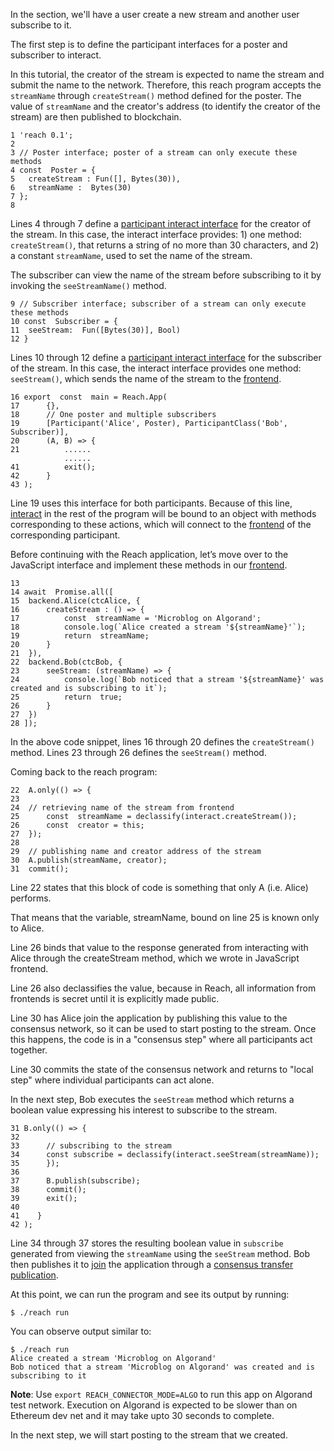 In the section, we'll have a user create a new stream and another user subscribe to it. 

The first step is to define the participant interfaces for a poster and subscriber to interact. 

In this tutorial, the creator of the stream is expected to name the stream and submit the name to the network. Therefore, this reach program accepts the `streamName` through `createStream()` method defined for the poster. The value of `streamName` and the creator's address (to identify the creator of the stream) are then published to blockchain.

```
1 'reach 0.1';
2
3 // Poster interface; poster of a stream can only execute these methods
4 const  Poster = {
5	createStream : Fun([], Bytes(30)),
6	streamName :  Bytes(30)
7 };
8
```
Lines 4 through 7 define a [participant interact interface](https://docs.reach.sh/ref-programs-appinit.html#%28tech._participant._interact._interface%29) for the creator of the stream. In this case, the interact interface provides: 1) one method: `createStream()`, that returns a string of no more than 30 characters, and 2) a constant `streamName`, used to set the name of the stream.

The subscriber can view the name of the stream before subscribing to it by invoking the `seeStreamName()` method.

```
9 // Subscriber interface; subscriber of a stream can only execute these methods
10 const  Subscriber = {
11	seeStream:  Fun([Bytes(30)], Bool)
12 }
```

Lines 10 through 12 define a [participant interact interface](https://docs.reach.sh/ref-programs-appinit.html#%28tech._participant._interact._interface%29) for the subscriber of the stream. In this case, the interact interface provides one method: `seeStream()`, which sends the name of the stream to the [frontend](https://docs.reach.sh/ref-model.html#%28tech._frontend%29).

```
16 export  const  main = Reach.App(
17		{},
18		// One poster and multiple subscribers
19		[Participant('Alice', Poster), ParticipantClass('Bob', Subscriber)],
20		(A, B) => {
21			......
			......
41			exit();
42		}
43 );
```
[//]: <> (This below line doesn't make sense)

Line 19 uses this interface for both participants. Because of this line, [interact](https://docs.reach.sh/ref-programs-local.html#%28reach._%28%28interact%29%29%29) in the rest of the program will be bound to an object with methods corresponding to these actions, which will connect to the  [frontend](https://docs.reach.sh/ref-model.html#%28tech._frontend%29) of the corresponding participant.

Before continuing with the Reach application, let’s move over to the JavaScript interface and implement these methods in our [frontend](https://docs.reach.sh/ref-model.html#%28tech._frontend%29).

```
13
14 await  Promise.all([
15	backend.Alice(ctcAlice, {
16		createStream : () => {
17			const  streamName = 'Microblog on Algorand';
18			console.log(`Alice created a stream '${streamName}'`);
19			return  streamName;
20		}
21	}),
22	backend.Bob(ctcBob, {
23		seeStream: (streamName) => {
24			console.log(`Bob noticed that a stream '${streamName}' was created and is subscribing to it`);
25			return  true;
26		}
27	})
28 ]);
```
In the above code snippet, lines 16 through 20 defines the `createStream()` method.
Lines 23 through 26 defines the `seeStream()` method.

Coming back to the reach program: 

```
22	A.only(() => {
23
24	// retrieving name of the stream from frontend
25	    const  streamName = declassify(interact.createStream());
26	    const  creator = this;
27	});
28
29	// publishing name and creator address of the stream
30	A.publish(streamName, creator);
31	commit();
```

Line 22 states that this block of code is something that only A (i.e. Alice) performs.

That means that the variable, streamName, bound on line 25 is known only to Alice.

Line 26 binds that value to the response generated from interacting with Alice through the createStream method, which we wrote in JavaScript frontend.

Line 26 also declassifies the value, because in Reach, all information from frontends is secret until it is explicitly made public.

Line 30 has Alice join the application by publishing this value to the consensus network, so it can be used to start posting to the stream. Once this happens, the code is in a "consensus step" where all participants act together.

Line 30 commits the state of the consensus network and returns to "local step" where individual participants can act alone.

In the next step, Bob executes the `seeStream` method which returns a boolean value expressing his interest to subscribe to the stream.

```
31 B.only(() => {
32
33      // subscribing to the stream
34      const subscribe = declassify(interact.seeStream(streamName)); 
35      });
36
37      B.publish(subscribe);
38      commit();
39      exit(); 
40    
41    }
42 );
```

Line 34 through 37 stores the resulting boolean value in `subscribe` generated from viewing the `streamName` using the `seeStream` method. Bob then publishes it to [join](https://docs.reach.sh/ref-model.html#%28tech._join%29) the application through a [consensus transfer publication](https://docs.reach.sh/ref-model.html#%28tech._consensus._transfer%29).

At this point, we can run the program and see its output by running:

```
$ ./reach run
```

You can observe output similar to: 

```
$ ./reach run
Alice created a stream 'Microblog on Algorand'
Bob noticed that a stream 'Microblog on Algorand' was created and is subscribing to it
```
__Note__: Use `export REACH_CONNECTOR_MODE=ALGO` to run this app on Algorand test network. Execution on Algorand is expected to be slower than on Ethereum dev net and it may take upto 30 seconds to complete.

In the next step, we will start posting to the stream that we created.
